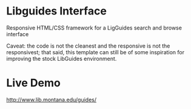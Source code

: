 Libguides Interface
===================

Responsive HTML/CSS framework for a LigGuides search and browse interface

Caveat: the code is not the cleanest and the responsive is not the responsivest; that said, this template can still be of some inspiration for improving the stock LibGuides environment.


Live Demo
===================
<a href="http://www.lib.montana.edu/guides/">http://www.lib.montana.edu/guides/</a>

